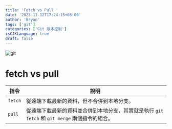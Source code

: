 ```yaml
---
title: 'Fetch vs Pull '
date: '2023-11-12T17:24:15+08:00'
author: 'Bryan'
tags: ['git']
categories: ['Git 版本控制']
isCJKLanguage: true
draft: false
---
```

![git](/images/Git/banner.jpeg)

# fetch vs pull
| 指令    | 說明                                                                                           |
| ------- | ---------------------------------------------------------------------------------------------- |
| `fetch` | 從遠端下載最新的資料，但不合併到本地分支。                                                     |
| `pull`  | 從遠端下載最新的資料並合併到本地分支，其實就是執行 `git fetch` 和 `git merge` 兩個指令的組合。 |
